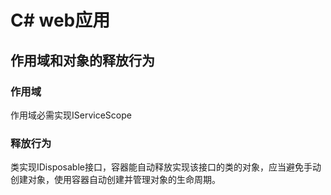 # C# web应用

## 作用域和对象的释放行为

### 作用域
作用域必需实现IServiceScope

### 释放行为
类实现IDisposable接口，容器能自动释放实现该接口的类的对象，应当避免手动创建对象，使用容器自动创建并管理对象的生命周期。